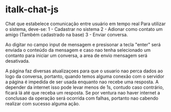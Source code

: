 # italk-chat-js
Chat que estabelece comunicação entre usuário em tempo real
Para utilizar o sistema, deve-se:
  1 - Cadastrar no sistema
  2 - Adionar como contato um amigo (Também cadastrado na base)
  3 - Enviar conversa.
 

Ao digitar no campo input de mensagem e presisonar a tecla "enter" será enviada o conteúdo da
mensagem e caso nao tenha selecionado um contanto para iniciar um conversa, a area de envio mensagem será
desativada.

A página faz diversas atualizaçoes para que o usuario nao perca dados ao logo da conversa, portanto, quando
temos alguma conexão com o servidor a página é impedida de ser usada enquanto nao recebe uma resposta. A 
depender da internet isso pode levar menos de 1s, contudo caso contrário, ficará lá até que receba um resposta.
Se por ventura nao haver internet a conclusao da operação será ocorrida com falhas, portanto nao cabendo realizar
com sucesso alguma ação.
